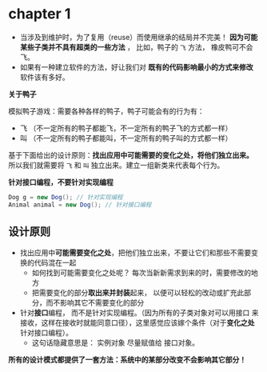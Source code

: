 # chapter 1



* 当涉及到维护时，为了复用（reuse）而使用继承的结局并不完美！ **因为可能某些子类并不具有超类的一些方法** ， 比如，鸭子的 `飞` 方法， 橡皮鸭可不会飞。
* 如果有一种建立软件的方法，好让我们对 **既有的代码影响最小的方式来修改** 软件该有多好。



**关于鸭子**

模拟鸭子游戏：需要各种各样的鸭子，鸭子可能会有的行为有：

* 飞 （不一定所有的鸭子都能飞，不一定所有的鸭子飞的方式都一样）
* 叫 （不一定所有的鸭子都能叫，不一定所有的鸭子叫的方式都一样）

基于下面给出的设计原则：**找出应用中可能需要的变化之处，将他们独立出来。** 所以我们就需要将 `飞` 和 `叫` 独立出来。建立一组新类来代表每个行为。



**针对接口编程，不要针对实现编程**

```java
Dog g = new Dog(); // 针对实现编程
Animal animal = new Dog(); // 针对接口编程
```





## 设计原则

* 找出应用中**可能需要变化之处**，把他们独立出来，不要让它们和那些不需要变换的代码混在一起
  * 如何找到可能需要变化之处呢？ 每次当新新需求到来的时，需要修改的地方
  * 把需要变化的部分**取出来并封装**起来， 以便可以轻松的改动或扩充此部分，而不影响其它不需要变化的部分
* 针对**接口**编程， 而不是针对实现编程。（因为所有的子类对象对可以用接口 来接收，这样在接收时就能同意口径），这里感觉应该嫁个条件（对于**变化之处** 针对接口编程）。
  * 这句话隐藏意思是： 实例对象 尽量赋值给 接口对象。



**所有的设计模式都提供了一套方法：系统中的某部分改变不会影响其它部分！**

